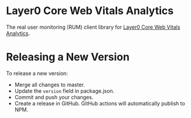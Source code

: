# Layer0 Core Web Vitals Analytics

The real user monitoring (RUM) client library for [Layer0 Core Web Vitals Analytics](https://layer0.co/events/real-time-core-web-vitals-analytics).

# Releasing a New Version

To release a new version:

- Merge all changes to master.
- Update the `version` field in package.json.
- Commit and push your changes.
- Create a release in GitHub. GitHub actions will automatically publish to NPM.

